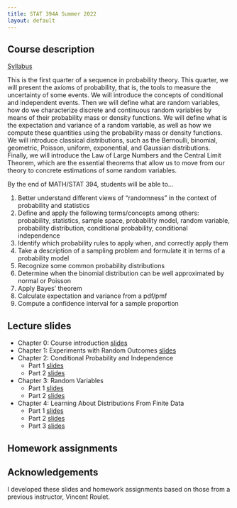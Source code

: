 ```yaml
---
title: STAT 394A Summer 2022
layout: default
---
```


## Course description

[Syllabus](STAT394_syllabus_2022_summer_Kunke.pdf)

This is the first quarter of a sequence in probability theory. This quarter, we will present the axioms of probability, that is, the tools to measure the uncertainty of some events. We will introduce the concepts of conditional and independent events. Then we will define what are random variables, how do we characterize discrete and continuous random variables by means of their probability mass or density functions. We will define what is the expectation and variance of a random variable, as well as how we compute these quantities using the probability mass or density functions. We will introduce classical distributions, such as the Bernoulli, binomial, geometric, Poisson, uniform, exponential, and Gaussian distributions. Finally, we will introduce the Law of Large Numbers and the Central Limit Theorem, which are the essential theorems that allow us to move from our theory to concrete estimations of some random variables.

By the end of MATH/STAT 394, students will be able to...

1. Better understand different views of “randomness” in the context of probability and statistics
2. Define and apply the following terms/concepts among others: probability, statistics, sample space, probability model, random variable, probability distribution, conditional probability, conditional independence
3. Identify which probability rules to apply when, and correctly apply them
4. Take a description of a sampling problem and formulate it in terms of a probability model
5. Recognize some common probability distributions
6. Determine when the binomial distribution can be well approximated by normal or Poisson
7. Apply Bayes’ theorem
8. Calculate expectation and variance from a pdf/pmf
9. Compute a confidence interval for a sample proportion

## Lecture slides

- Chapter 0: Course introduction [slides](Slides/STAT394_Chapter0_Intro_slides.pdf)
- Chapter 1: Experiments with Random Outcomes [slides](Slides/STAT394_Chapter1_slides.pdf)
- Chapter 2: Conditional Probability and Independence
    - Part 1 [slides](Slides/STAT394_Chapter2_Part1_slides.pdf)
    - Part 2 [slides](Slides/STAT394_Chapter2_Part2_slides.pdf)
- Chapter 3: Random Variables
    - Part 1 [slides](Slides/STAT394_Chapter3_Part1_slides.pdf)
    - Part 2 [slides](Slides/STAT394_Chapter3_Part2_slides.pdf)
- Chapter 4: Learning About Distributions From Finite Data
    - Part 1 [slides](Slides/STAT394_Chapter4beyond_Part1_slides.pdf)
    - Part 2 [slides](Slides/STAT394_Chapter4beyond_Part2_slides.pdf)
    - Part 3 [slides](Slides/STAT394_Chapter4beyond_Part3_slides.pdf)

## Homework assignments

## Acknowledgements

I developed these slides and homework assignments based on those from a previous instructor, Vincent Roulet.
